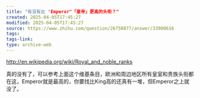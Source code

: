 ```yaml
---
title: "有没有比 "Emperor"「皇帝」更高的头衔？"
created: 2025-04-05T17:45:27
modified: 2025-04-05T17:45:27
source: https://www.zhihu.com/question/26750877/answer/33900616
tags:
tags-link:
type: archive-web
---
```

http://en.wikipedia.org/wiki/Royal_and_noble_ranks

真的没有了，可以参考上面这个维基条目，欧洲和周边地区所有皇室和贵族头衔都在这，Emperor就是最高的，你要找比King高的还真有一堆，但Emperor之上就没了。